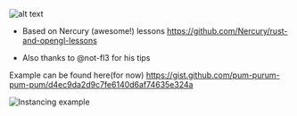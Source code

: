 ![alt text](https://raw.githubusercontent.com/username/projectname/branch/path/to/img.png)

* Based on Nercury (awesome!) lessons https://github.com/Nercury/rust-and-opengl-lessons

* Also thanks to @not-fl3 for his tips

Example can be found here(for now) https://gist.github.com/pum-purum-pum-pum/d4ec9da2d9c7fe6140d6af74635e324a


![Instancing example](https://raw.githubusercontent.com/pum-purum-pum-pum/red/master/assets/inst.png)